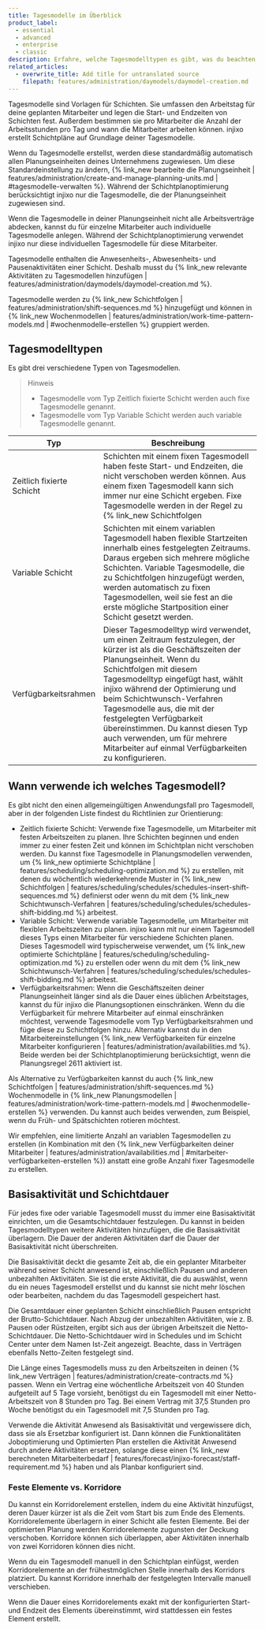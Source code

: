 ```yaml
---
title: Tagesmodelle im Überblick
product_label:
  - essential
  - advanced
  - enterprise
  - classic
description: Erfahre, welche Tagesmodelltypen es gibt, was du beachten musst, bevor du ein Tagesmodell erstellen kannst und welche Auswirkungen es auf den Schichtplan hat, wenn du ein Tagesmodell änderst.
related_articles:
  - overwrite_title: Add title for untranslated source
    filepath: features/administration/daymodels/daymodel-creation.md
---
```


Tagesmodelle sind Vorlagen für Schichten. Sie umfassen den Arbeitstag für deine geplanten Mitarbeiter und legen die Start- und Endzeiten von Schichten fest. Außerdem bestimmen sie pro Mitarbeiter die Anzahl der Arbeitsstunden pro Tag und wann die Mitarbeiter arbeiten können. injixo erstellt Schichtpläne auf Grundlage deiner Tagesmodelle.

Wenn du Tagesmodelle erstellst, werden diese standardmäßig automatisch allen Planungseinheiten deines Unternehmens zugewiesen. Um diese Standardeinstellung zu ändern, {% link_new bearbeite die Planungseinheit | features/administration/create-and-manage-planning-units.md | #tagesmodelle-verwalten %}. Während der Schichtplanoptimierung berücksichtigt injixo nur die Tagesmodelle, die der Planungseinheit zugewiesen sind.

Wenn die Tagesmodelle in deiner Planungseinheit nicht alle Arbeitsverträge abdecken, kannst du für einzelne Mitarbeiter auch individuelle Tagesmodelle anlegen. Während der Schichtplanoptimierung verwendet injixo nur diese individuellen Tagesmodelle für diese Mitarbeiter.

Tagesmodelle enthalten die Anwesenheits-, Abwesenheits- und Pausenaktivitäten einer Schicht. Deshalb musst du {% link_new relevante Aktivitäten zu Tagesmodellen hinzufügen | features/administration/daymodels/daymodel-creation.md %}.

Tagesmodelle werden zu {% link_new Schichtfolgen | features/administration/shift-sequences.md %} hinzugefügt und können in {% link_new Wochenmodellen | features/administration/work-time-pattern-models.md | #wochenmodelle-erstellen %} gruppiert werden.


## Tagesmodelltypen

Es gibt drei verschiedene Typen von Tagesmodellen. 

> Hinweis
> 
> - Tagesmodelle vom Typ Zeitlich fixierte Schicht werden auch fixe Tagesmodelle genannt.<br> 
> - Tagesmodelle vom Typ Variable Schicht werden auch variable Tagesmodelle genannt.


| Typ                | Beschreibung                                                                                                                                                                                                                                                                                              |
| ------------------- | -------------------------------------------------------------------------------------------------------------------------------------------------------------------------------------------------------------------------------------------------------------------------------------------------------- |
| Zeitlich fixierte Schicht         | Schichten mit einem fixen Tagesmodell haben feste Start- und Endzeiten, die nicht verschoben werden können. Aus einem fixen Tagesmodell kann sich immer nur eine Schicht ergeben. Fixe Tagesmodelle werden in der Regel zu {% link_new Schichtfolgen | features/administration/shift-sequences.md %} hinzugefügt.                                      |
| Variable Schicht      | Schichten mit einem variablen Tagesmodell haben flexible Startzeiten innerhalb eines festgelegten Zeitraums. Daraus ergeben sich mehrere mögliche Schichten. Variable Tagesmodelle, die zu Schichtfolgen hinzugefügt werden, werden automatisch zu fixen Tagesmodellen, weil sie fest an die erste mögliche Startposition einer Schicht gesetzt werden. |
| Verfügbarkeitsrahmen | Dieser Tagesmodelltyp wird verwendet, um einen Zeitraum festzulegen, der kürzer ist als die Geschäftszeiten der Planungseinheit. Wenn du Schichtfolgen mit diesem Tagesmodelltyp eingefügt hast, wählt injixo während der Optimierung und beim Schichtwunsch-Verfahren Tagesmodelle aus, die mit der festgelegten Verfügbarkeit übereinstimmen. Du kannst diesen Typ auch verwenden, um für mehrere Mitarbeiter auf einmal Verfügbarkeiten zu konfigurieren.          |

## Wann verwende ich welches Tagesmodell?

Es gibt nicht den einen allgemeingültigen Anwendungsfall pro Tagesmodell, aber in der folgenden Liste findest du Richtlinien zur Orientierung:

- Zeitlich fixierte Schicht: Verwende fixe Tagesmodelle, um Mitarbeiter mit festen Arbeitszeiten zu planen. Ihre Schichten beginnen und enden immer zu einer festen Zeit und können im Schichtplan nicht verschoben werden.
Du kannst fixe Tagesmodelle in Planungsmodellen verwenden, um {% link_new optimierte Schichtpläne | features/scheduling/scheduling-optimization.md %} zu erstellen, mit denen du wöchentlich wiederkehrende Muster in {% link_new Schichtfolgen | features/scheduling/schedules/schedules-insert-shift-sequences.md %} definierst oder wenn du mit dem {% link_new Schichtwunsch-Verfahren | features/scheduling/schedules/schedules-shift-bidding.md %} arbeitest.
- Variable Schicht:  Verwende variable Tagesmodelle, um Mitarbeiter mit flexiblen Arbeitszeiten zu planen. injixo kann mit nur einem Tagesmodell dieses Typs einen Mitarbeiter für verschiedene Schichten planen. Dieses Tagesmodell wird typischerweise verwendet, um {% link_new optimierte Schichtpläne | features/scheduling/scheduling-optimization.md %} zu erstellen oder wenn du mit dem {% link_new Schichtwunsch-Verfahren | features/scheduling/schedules/schedules-shift-bidding.md %} arbeitest.
- Verfügbarkeitsrahmen: Wenn die Geschäftszeiten deiner Planungseinheit länger sind als die Dauer eines üblichen Arbeitstages, kannst du für injixo die Planungsoptionen einschränken. Wenn du die Verfügbarkeit für mehrere Mitarbeiter auf einmal einschränken möchtest, verwende Tagesmodelle vom Typ Verfügbarkeitsrahmen und füge diese zu Schichtfolgen hinzu. Alternativ kannst du in den Mitarbeitereinstellungen {% link_new Verfügbarkeiten für einzelne Mitarbeiter konfigurieren | features/administration/availabilities.md %}. Beide werden bei der Schichtplanoptimierung berücksichtigt, wenn die Planungsregel&nbsp;2611 aktiviert ist.

Als Alternative zu Verfügbarkeiten kannst du auch {% link_new Schichtfolgen | features/administration/shift-sequences.md %} Wochenmodelle in {% link_new Planungsmodellen | features/administration/work-time-pattern-models.md | #wochenmodelle-erstellen %} verwenden. Du kannst auch beides verwenden, zum Beispiel, wenn du Früh- und Spätschichten rotieren möchtest.

Wir empfehlen, eine limitierte Anzahl an variablen Tagesmodellen zu erstellen (in Kombination mit den {% link_new Verfügbarkeiten deiner Mitarbeiter | features/administration/availabilities.md | #mitarbeiter-verfügbarkeiten-erstellen %}) anstatt eine große Anzahl fixer Tagesmodelle zu erstellen.

## Basisaktivität und Schichtdauer

Für jedes fixe oder variable Tagesmodell musst du immer eine Basisaktivität einrichten, um die Gesamtschichtdauer festzulegen. Du kannst in beiden Tagesmodelltypen weitere Aktivitäten hinzufügen, die die Basisaktivität überlagern. Die Dauer der anderen Aktivitäten darf die Dauer der Basisaktivität nicht überschreiten.

Die Basisaktivität deckt die gesamte Zeit ab, die ein geplanter Mitarbeiter während seiner Schicht anwesend ist, einschließlich Pausen und anderen unbezahlten Aktivitäten. Sie ist die erste Aktivität, die du auswählst, wenn du ein neues Tagesmodell erstellst und du kannst sie nicht mehr löschen oder bearbeiten, nachdem du das Tagesmodell gespeichert hast.

Die Gesamtdauer einer geplanten Schicht einschließlich Pausen entspricht der Brutto-Schichtdauer. Nach Abzug der unbezahlten Aktivitäten, wie z.&nbsp;B. Pausen oder Rüstzeiten, ergibt sich aus der übrigen Arbeitszeit die Netto-Schichtdauer. Die Netto-Schichtdauer wird in Schedules und im Schicht Center unter dem Namen Ist-Zeit angezeigt. Beachte, dass in Verträgen ebenfalls Netto-Zeiten festgelegt sind. 

Die Länge eines Tagesmodells muss zu den Arbeitszeiten in deinen {% link_new Verträgen | features/administration/create-contracts.md %} passen.
Wenn ein Vertrag eine wöchentliche Arbeitszeit von 40&nbsp;Stunden aufgeteilt auf 5&nbsp;Tage vorsieht, benötigst du ein Tagesmodell mit einer Netto-Arbeitszeit von 8&nbsp;Stunden pro Tag. Bei einem Vertrag mit 37,5&nbsp;Stunden pro Woche benötigst du ein Tagesmodell mit 7,5&nbsp;Stunden pro Tag.

Verwende die Aktivität Anwesend als Basisaktivität und vergewissere dich, dass sie als Ersetzbar konfiguriert ist. Dann können die Funktionalitäten Joboptimierung und Optimierten Plan erstellen die Aktivität Anwesend durch andere Aktivitäten ersetzen, solange diese einen {% link_new berechneten Mitarbeiterbedarf | features/forecast/injixo-forecast/staff-requirement.md %} haben und als Planbar konfiguriert sind.

### Feste Elemente vs. Korridore

Du kannst ein Korridorelement erstellen, indem du eine Aktivität hinzufügst, deren Dauer kürzer ist als die Zeit vom Start bis zum Ende des Elements. Korridorelemente überlagern in einer Schicht alle festen Elemente. Bei der optimierten Planung werden Korridorelemente zugunsten der Deckung verschoben. Korridore können sich überlappen, aber Aktivitäten innerhalb von zwei Korridoren können dies nicht.

Wenn du ein Tagesmodell manuell in den Schichtplan einfügst, werden Korridorelemente an der frühestmöglichen Stelle innerhalb des Korridors platziert. Du kannst Korridore innerhalb der festgelegten Intervalle manuell verschieben.

Wenn die Dauer eines Korridorelements exakt mit der konfigurierten Start- und Endzeit des Elements übereinstimmt, wird stattdessen ein festes Element erstellt.

